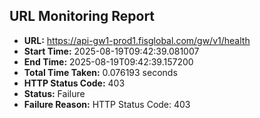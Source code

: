 ## URL Monitoring Report

- **URL:** https://api-gw1-prod1.fisglobal.com/gw/v1/health
- **Start Time:** 2025-08-19T09:42:39.081007
- **End Time:** 2025-08-19T09:42:39.157200
- **Total Time Taken:** 0.076193 seconds
- **HTTP Status Code:** 403
- **Status:** Failure
- **Failure Reason:** HTTP Status Code: 403
